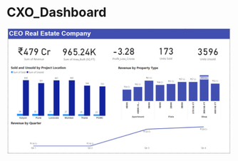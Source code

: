 # CXO_Dashboard

![Real_Estate_Dashboard](https://raw.githubusercontent.com/prasad11s/CXO_Dashboard/main/CEO_Real_Estate/Real_Estate_Dashboard.png)
